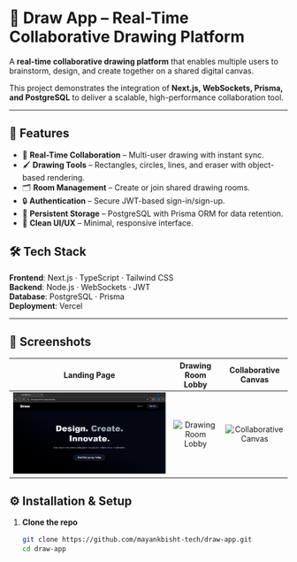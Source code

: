 # 🎨 Draw App – Real-Time Collaborative Drawing Platform  

A **real-time collaborative drawing platform** that enables multiple users to brainstorm, design, and create together on a shared digital canvas.  

This project demonstrates the integration of **Next.js, WebSockets, Prisma, and PostgreSQL** to deliver a scalable, high-performance collaboration tool.  

---

## 🚀 Features  

- 🔗 **Real-Time Collaboration** – Multi-user drawing with instant sync.  
- 🖌 **Drawing Tools** – Rectangles, circles, lines, and eraser with object-based rendering.  
- 🗂 **Room Management** – Create or join shared drawing rooms.  
- 🔒 **Authentication** – Secure JWT-based sign-in/sign-up.  
- 💾 **Persistent Storage** – PostgreSQL with Prisma ORM for data retention.  
- 🎨 **Clean UI/UX** – Minimal, responsive interface.  



## 🛠 Tech Stack  

**Frontend**: Next.js · TypeScript · Tailwind CSS  
**Backend**: Node.js · WebSockets · JWT  
**Database**: PostgreSQL · Prisma  
**Deployment**: Vercel  

---
## 📸 Screenshots  

| Landing Page | Drawing Room Lobby | Collaborative Canvas |
| :---: | :---: | :---: |
| ![Landing Page](https://github.com/mayankbisht-tech/draw-app/blob/main/screenshots/06.09.2025_19.08.53_REC.png?raw=true) | ![Drawing Room Lobby](https://github.com/mayankbisht-tech/draw-app/blob/main/screenshots/06.09.18_REC.png?raw=true) | ![Collaborative Canvas](https://github.com/mayankbisht-tech/draw-app/blob/main/screenshots/06.09.54_REC.png?raw=true) |


## ⚙️ Installation & Setup  

1. **Clone the repo**  
   ```bash
   git clone https://github.com/mayankbisht-tech/draw-app.git
   cd draw-app
